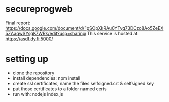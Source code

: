 # secureprogweb

Final report: https://docs.google.com/document/d/1pSOpXkRAu0YTyq73DCzo8Ao5ZeEX5ZAaqwSYsgK7WRk/edit?usp=sharing
This service is hosted at: https://asdf.dy.fi:5000/

# setting up
* clone the repository
* install dependencies: npm install
* create ssl certificates, name the files selfsigned.crt & selfsigned.key
* put those certificates to a folder named certs
* run with: nodejs index.js

